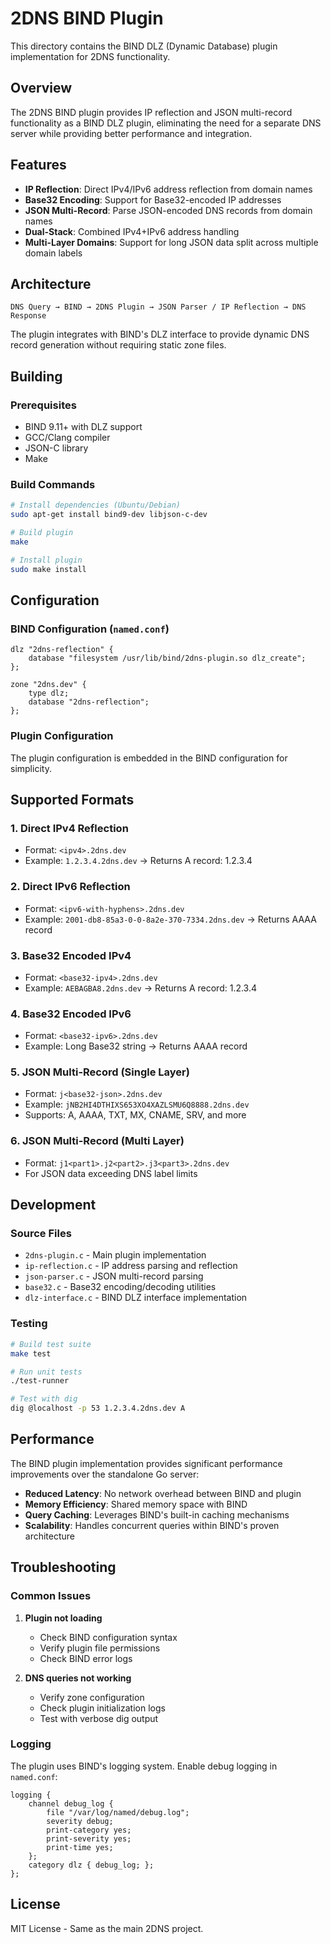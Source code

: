# 2DNS BIND Plugin

This directory contains the BIND DLZ (Dynamic Database) plugin implementation for 2DNS functionality.

## Overview

The 2DNS BIND plugin provides IP reflection and JSON multi-record functionality as a BIND DLZ plugin, eliminating the need for a separate DNS server while providing better performance and integration.

## Features

- **IP Reflection**: Direct IPv4/IPv6 address reflection from domain names
- **Base32 Encoding**: Support for Base32-encoded IP addresses
- **JSON Multi-Record**: Parse JSON-encoded DNS records from domain names
- **Dual-Stack**: Combined IPv4+IPv6 address handling
- **Multi-Layer Domains**: Support for long JSON data split across multiple domain labels

## Architecture

```
DNS Query → BIND → 2DNS Plugin → JSON Parser / IP Reflection → DNS Response
```

The plugin integrates with BIND's DLZ interface to provide dynamic DNS record generation without requiring static zone files.

## Building

### Prerequisites

- BIND 9.11+ with DLZ support
- GCC/Clang compiler
- JSON-C library
- Make

### Build Commands

```bash
# Install dependencies (Ubuntu/Debian)
sudo apt-get install bind9-dev libjson-c-dev

# Build plugin
make

# Install plugin
sudo make install
```

## Configuration

### BIND Configuration (`named.conf`)

```bind
dlz "2dns-reflection" {
    database "filesystem /usr/lib/bind/2dns-plugin.so dlz_create";
};

zone "2dns.dev" {
    type dlz;
    database "2dns-reflection";
};
```

### Plugin Configuration

The plugin configuration is embedded in the BIND configuration for simplicity.

## Supported Formats

### 1. Direct IPv4 Reflection
- Format: `<ipv4>.2dns.dev`
- Example: `1.2.3.4.2dns.dev` → Returns A record: 1.2.3.4

### 2. Direct IPv6 Reflection
- Format: `<ipv6-with-hyphens>.2dns.dev`
- Example: `2001-db8-85a3-0-0-8a2e-370-7334.2dns.dev` → Returns AAAA record

### 3. Base32 Encoded IPv4
- Format: `<base32-ipv4>.2dns.dev`
- Example: `AEBAGBA8.2dns.dev` → Returns A record: 1.2.3.4

### 4. Base32 Encoded IPv6
- Format: `<base32-ipv6>.2dns.dev`
- Example: Long Base32 string → Returns AAAA record

### 5. JSON Multi-Record (Single Layer)
- Format: `j<base32-json>.2dns.dev`
- Example: `jNB2HI4DTHIXS653XO4XAZLSMU6Q8888.2dns.dev`
- Supports: A, AAAA, TXT, MX, CNAME, SRV, and more

### 6. JSON Multi-Record (Multi Layer)
- Format: `j1<part1>.j2<part2>.j3<part3>.2dns.dev`
- For JSON data exceeding DNS label limits

## Development

### Source Files

- `2dns-plugin.c` - Main plugin implementation
- `ip-reflection.c` - IP address parsing and reflection
- `json-parser.c` - JSON multi-record parsing
- `base32.c` - Base32 encoding/decoding utilities
- `dlz-interface.c` - BIND DLZ interface implementation

### Testing

```bash
# Build test suite
make test

# Run unit tests
./test-runner

# Test with dig
dig @localhost -p 53 1.2.3.4.2dns.dev A
```

## Performance

The BIND plugin implementation provides significant performance improvements over the standalone Go server:

- **Reduced Latency**: No network overhead between BIND and plugin
- **Memory Efficiency**: Shared memory space with BIND
- **Query Caching**: Leverages BIND's built-in caching mechanisms
- **Scalability**: Handles concurrent queries within BIND's proven architecture

## Troubleshooting

### Common Issues

1. **Plugin not loading**
   - Check BIND configuration syntax
   - Verify plugin file permissions
   - Check BIND error logs

2. **DNS queries not working**
   - Verify zone configuration
   - Check plugin initialization logs
   - Test with verbose dig output

### Logging

The plugin uses BIND's logging system. Enable debug logging in `named.conf`:

```bind
logging {
    channel debug_log {
        file "/var/log/named/debug.log";
        severity debug;
        print-category yes;
        print-severity yes;
        print-time yes;
    };
    category dlz { debug_log; };
};
```

## License

MIT License - Same as the main 2DNS project.